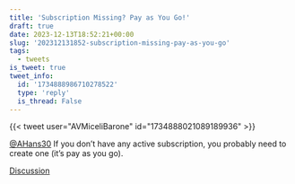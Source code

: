 ```yaml
---
title: 'Subscription Missing? Pay as You Go!'
draft: true
date: 2023-12-13T18:52:21+00:00
slug: '202312131852-subscription-missing-pay-as-you-go'
tags:
  - tweets
is_tweet: true
tweet_info:
  id: '1734888986710278522'
  type: 'reply'
  is_thread: False
---
```




{{< tweet user="AVMiceliBarone" id="1734888021089189936" >}}

[@AHans30](https://x.com/AHans30) If you don’t have any active subscription, you probably need to create one (it’s pay as you go).

[Discussion](https://x.com/sytelus/status/1734888986710278522)
